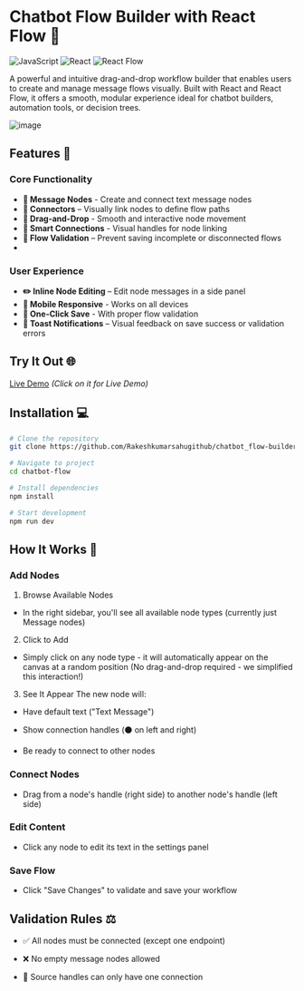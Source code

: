 ﻿# Chatbot Flow Builder with React Flow 🌊

![JavaScript](https://img.shields.io/badge/JavaScript-F7DF1E?style=for-the-badge&logo=javascript&logoColor=black)
![React](https://img.shields.io/badge/React-20232A?style=for-the-badge&logo=react&logoColor=61DAFB)
![React Flow](https://img.shields.io/badge/React_Flow-38B2AC?style=for-the-badge&logo=react&logoColor=white)

A powerful and intuitive drag-and-drop workflow builder that enables users to create and manage message flows visually. Built with React and React Flow, it offers a smooth, modular experience ideal for chatbot builders, automation tools, or decision trees.

![image](https://github.com/user-attachments/assets/4ef29c52-e944-4b8f-8ebf-6f811c82465f)


## Features 🚀

### Core Functionality
- **📌 Message Nodes** - Create and connect text message nodes
- **🔗 Connectors** – Visually link nodes to define flow paths
- **🧲  Drag-and-Drop** - Smooth and interactive node movement
- **🔌 Smart Connections** - Visual handles for node linking
- **📎 Flow Validation** – Prevent saving incomplete or disconnected flows
-  

### User Experience
- **✏️ Inline Node Editing** – Edit node messages in a side panel
- **📱 Mobile Responsive** - Works on all devices
- **💾 One-Click Save** - With proper flow validation
- **🔔 Toast Notifications** – Visual feedback on save success or validation errors

## Try It Out 🌐

[Live Demo](https://chatbot-flow-builder-87k7.vercel.app) *(Click on it for Live Demo)*

## Installation 💻

```bash
# Clone the repository
git clone https://github.com/Rakeshkumarsahugithub/chatbot_flow-builder.git

# Navigate to project
cd chatbot-flow

# Install dependencies
npm install

# Start development
npm run dev
```
## How It Works 🔧
### Add Nodes
1. Browse Available Nodes
 - In the right sidebar, you'll see all available node types (currently just Message nodes)

2. Click to Add
 - Simply click on any node type - it will automatically appear on the canvas at a random position
(No drag-and-drop required - we simplified this interaction!)

3. See It Appear
The new node will:

 - Have default text ("Text Message")

 - Show connection handles (⚫ on left and right)

 - Be ready to connect to other nodes

 ### Connect Nodes
 - Drag from a node's handle (right side) to another node's handle (left side)

 ### Edit Content
 - Click any node to edit its text in the settings panel

 ### Save Flow
 - Click "Save Changes" to validate and save your workflow

 ## Validation Rules ⚖️
 - ✅ All nodes must be connected (except one endpoint)

 - ❌ No empty message nodes allowed

 - 🔗 Source handles can only have one connection
